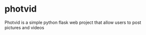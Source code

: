 # photvid
Photvid is a simple python flask web project that allow users to post pictures and videos
